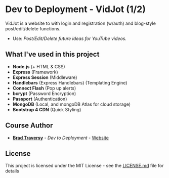 # Dev to Deployment - VidJot (1/2)

VidJot is a website to with login and registration (w/auth) and blog-style post/edit/delete functions.
- Use: *Post/Edit/Delete future ideas for YouTube videos.*

## What I've used in this project

* **Node.js** (+ HTML & CSS)
* **Express** (Framework)
* **Express Session** (Middleware)
* **Handlebars** (Express Handlebars) (Templating Engine)
* **Connect Flash** (Pop up alerts)
* **bcrypt** (Password Encryption)
* **Passport** (Authentication)
* **MongoDB** (Local, and mongoDB Atlas for cloud storage)
* **Bootstrap 4 CDN** (Quick Styling)

## Course Author
* [**Brad Traversy**](https://github.com/bradtraversy) - *Dev to Deployment* - [Website](https://www.traversymedia.com/)

## License

This project is licensed under the MIT License - see the [LICENSE.md](LICENSE.md) file for details

